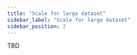 ```yaml
---
title: "Scale for large dataset"
sidebar_label: "Scale for large dataset"
sidebar_position: 2
---
```


TBD
